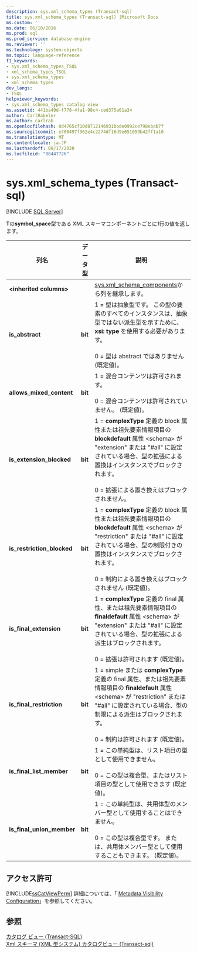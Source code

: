 ```yaml
---
description: sys.xml_schema_types (Transact-sql)
title: sys.xml_schema_types (Transact-sql) |Microsoft Docs
ms.custom: ''
ms.date: 06/10/2016
ms.prod: sql
ms.prod_service: database-engine
ms.reviewer: ''
ms.technology: system-objects
ms.topic: language-reference
f1_keywords:
- sys.xml_schema_types_TSQL
- xml_schema_types_TSQL
- sys.xml_schema_types
- xml_schema_types
dev_langs:
- TSQL
helpviewer_keywords:
- sys.xml_schema_types catalog view
ms.assetid: 441ba49d-f778-4fa1-98c4-ced375a01a34
author: CarlRabeler
ms.author: carlrab
ms.openlocfilehash: 8d4765cf10d8712146931bbde0992ce798ebab7f
ms.sourcegitcommit: e700497f962e4c2274df16d9e651059b42ff1a10
ms.translationtype: MT
ms.contentlocale: ja-JP
ms.lasthandoff: 08/17/2020
ms.locfileid: "88447726"
---
```

# <a name="sysxml_schema_types-transact-sql"></a>sys.xml_schema_types (Transact-sql)
[!INCLUDE [SQL Server](../../includes/applies-to-version/sqlserver.md)]

  **T**の**symbol_space**型である XML スキーマコンポーネントごとに1行の値を返します。  
  
|列名|データ型|説明|  
|-----------------|---------------|-----------------|  
|**\<inherited columns>**||[sys.xml_schema_components](../../relational-databases/system-catalog-views/sys-xml-schema-components-transact-sql.md)から列を継承します。|  
|**is_abstract**|**bit**|1 = 型は抽象型です。 この型の要素のすべてのインスタンスは、抽象型ではない派生型を示すために、 **xsi: type** を使用する必要があります。<br /><br /> 0 = 型は abstract ではありません  (既定値)。|  
|**allows_mixed_content**|**bit**|1 = 混合コンテンツは許可されます。<br /><br /> 0 = 混合コンテンツは許可されていません。 (既定値)。|  
|**is_extension_blocked**|**bit**|1 = **complexType** 定義の block 属性または祖先要素情報項目の **blockdefault** 属性 \<schema> が "extension" または "#all" に設定されている場合、型の拡張による置換はインスタンスでブロックされます。<br /><br /> 0 = 拡張による置き換えはブロックされません。|  
|**is_restriction_blocked**|**bit**|1 = **complexType** 定義の block 属性または祖先要素情報項目の **blockdefault** 属性 \<schema> が "restriction" または "#all" に設定されている場合、型の制限付きの置換はインスタンスでブロックされます。<br /><br /> 0 = 制約による置き換えはブロックされません  (既定値)。|  
|**is_final_extension**|**bit**|1 = **complexType** 定義の final 属性、または祖先要素情報項目の **finaldefault** 属性 \<schema> が "extension" または "#all" に設定されている場合、型の拡張による派生はブロックされます。<br /><br /> 0 = 拡張は許可されます  (既定値)。|  
|**is_final_restriction**|**bit**|1 = simple または **complexType** 定義の final 属性、または祖先要素情報項目の **finaldefault** 属性 \<schema> が "restriction" または "#all" に設定されている場合、型の制限による派生はブロックされます。<br /><br /> 0 = 制約は許可されます  (既定値)。|  
|**is_final_list_member**|**bit**|1 = この単純型は、リスト項目の型として使用できません。<br /><br /> 0 = この型は複合型、またはリスト項目の型として使用できます  (既定値)。|  
|**is_final_union_member**|**bit**|1 = この単純型は、共用体型のメンバー型として使用することはできません。<br /><br /> 0 = この型は複合型です。 または、共用体メンバー型として使用することもできます。 (既定値)。|  
  
## <a name="permissions"></a>アクセス許可  
 [!INCLUDE[ssCatViewPerm](../../includes/sscatviewperm-md.md)] 詳細については、「 [Metadata Visibility Configuration](../../relational-databases/security/metadata-visibility-configuration.md)」を参照してください。  
  
## <a name="see-also"></a>参照  
 [カタログ ビュー &#40;Transact-SQL&#41;](../../relational-databases/system-catalog-views/catalog-views-transact-sql.md)   
 [Xml スキーマ &#40;XML 型システム&#41; カタログビュー &#40;Transact-sql&#41;](../../relational-databases/system-catalog-views/xml-schemas-xml-type-system-catalog-views-transact-sql.md)  
  
  
